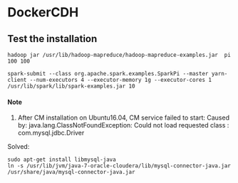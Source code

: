 # DockerCDH
## Test the installation
```
hadoop jar /usr/lib/hadoop-mapreduce/hadoop-mapreduce-examples.jar  pi 100 100

spark-submit --class org.apache.spark.examples.SparkPi --master yarn-client --num-executors 4 --executor-memory 1g --executor-cores 1 /usr/lib/spark/lib/spark-examples.jar 10
```


#### Note
1. After CM installation on Ubuntu16.04, CM service failed to start: Caused by: java.lang.ClassNotFoundException: Could not load requested class : com.mysql.jdbc.Driver

Solved: 
```
sudo apt-get install libmysql-java
ln -s /usr/lib/jvm/java-7-oracle-cloudera/lib/mysql-connector-java.jar /usr/share/java/mysql-connector-java.jar
```
